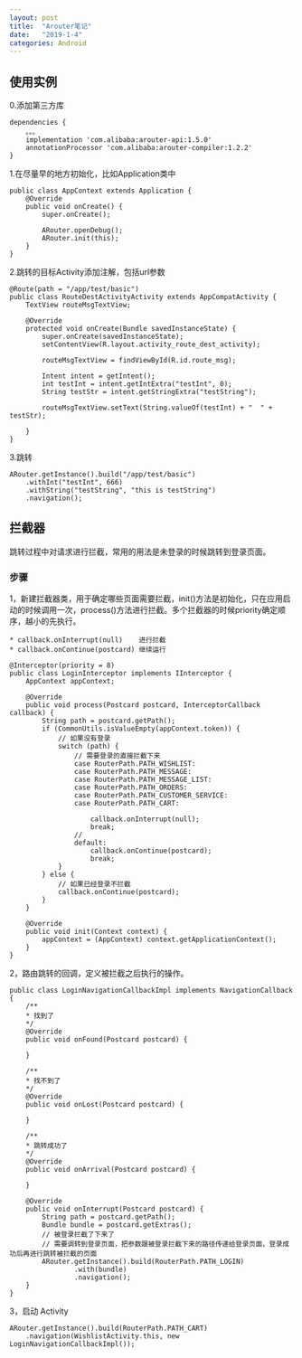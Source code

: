 ```yaml
---
layout: post
title:  "Arouter笔记"
date:   "2019-1-4"
categories: Android
---
```


## 使用实例

0.添加第三方库

    dependencies {
        。。。
        implementation 'com.alibaba:arouter-api:1.5.0'
        annotationProcessor 'com.alibaba:arouter-compiler:1.2.2'
    }

1.在尽量早的地方初始化，比如Application类中

    public class AppContext extends Application {
        @Override
        public void onCreate() {
            super.onCreate();

            ARouter.openDebug();
            ARouter.init(this);
        }
    }

2.跳转的目标Activity添加注解，包括url参数

    @Route(path = "/app/test/basic")
    public class RouteDestActivityActivity extends AppCompatActivity {
        TextView routeMsgTextView;

        @Override
        protected void onCreate(Bundle savedInstanceState) {
            super.onCreate(savedInstanceState);
            setContentView(R.layout.activity_route_dest_activity);

            routeMsgTextView = findViewById(R.id.route_msg);

            Intent intent = getIntent();
            int testInt = intent.getIntExtra("testInt", 0);
            String testStr = intent.getStringExtra("testString");

            routeMsgTextView.setText(String.valueOf(testInt) + "  " + testStr);

        }
    }

3.跳转

    ARouter.getInstance().build("/app/test/basic")
        .withInt("testInt", 666)
        .withString("testString", "this is testString")
        .navigation();

## 拦截器

跳转过程中对请求进行拦截，常用的用法是未登录的时候跳转到登录页面。

### 步骤

1，新建拦截器类，用于确定哪些页面需要拦截，init()方法是初始化，只在应用启动的时候调用一次，process()方法进行拦截。多个拦截器的时候priority确定顺序，越小的先执行。

    * callback.onInterrupt(null)    进行拦截
    * callback.onContinue(postcard) 继续运行

    @Interceptor(priority = 8)
    public class LoginInterceptor implements IInterceptor {
        AppContext appContext;

        @Override
        public void process(Postcard postcard, InterceptorCallback callback) {
            String path = postcard.getPath();
            if (CommonUtils.isValueEmpty(appContext.token)) {
                // 如果没有登录
                switch (path) {
                    // 需要登录的直接拦截下来
                    case RouterPath.PATH_WISHLIST:
                    case RouterPath.PATH_MESSAGE:
                    case RouterPath.PATH_MESSAGE_LIST:
                    case RouterPath.PATH_ORDERS:
                    case RouterPath.PATH_CUSTOMER_SERVICE:
                    case RouterPath.PATH_CART:

                        callback.onInterrupt(null);
                        break;
                    //
                    default:
                        callback.onContinue(postcard);
                        break;
                }
            } else {
                // 如果已经登录不拦截
                callback.onContinue(postcard);
            }
        }

        @Override
        public void init(Context context) {
            appContext = (AppContext) context.getApplicationContext();
        }
    }

2，路由跳转的回调，定义被拦截之后执行的操作。

    public class LoginNavigationCallbackImpl implements NavigationCallback {
        /**
        * 找到了
        */
        @Override
        public void onFound(Postcard postcard) {

        }

        /**
        * 找不到了
        */
        @Override
        public void onLost(Postcard postcard) {

        }

        /**
        * 跳转成功了
        */
        @Override
        public void onArrival(Postcard postcard) {

        }

        @Override
        public void onInterrupt(Postcard postcard) {
            String path = postcard.getPath();
            Bundle bundle = postcard.getExtras();
            // 被登录拦截了下来了
            // 需要调转到登录页面，把参数跟被登录拦截下来的路径传递给登录页面，登录成功后再进行跳转被拦截的页面
            ARouter.getInstance().build(RouterPath.PATH_LOGIN)
                    .with(bundle)
                    .navigation();
        }
    }

3，启动 Activity

    ARouter.getInstance().build(RouterPath.PATH_CART)
        .navigation(WishlistActivity.this, new LoginNavigationCallbackImpl());
